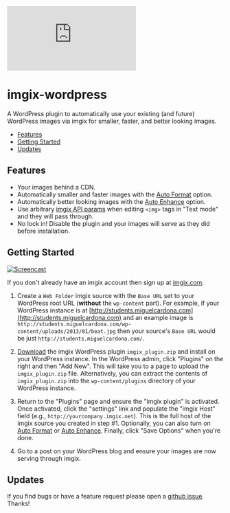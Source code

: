 ![imgix logo](https://assets.imgix.net/imgix-logo-web-2014.pdf?page=2&fm=png&w=200&h=200)

imgix-wordpress
===============

A WordPress plugin to automatically use your existing (and future) WordPress images via imgix for smaller, faster, and better looking images.

* [Features](#features)
* [Getting Started](#getting-started)
* [Updates](#updates)

<a name="features"></a>
Features
--------

* Your images behind a CDN.
* Automatically smaller and faster images with the [Auto Format](http://blog.imgix.com/post/90838796454/webp-jpeg-xr-progressive-jpg-support-w-auto) option.
* Automatically better looking images with the [Auto Enhance](http://blog.imgix.com/post/85095931364/autoenhance) option.
* Use arbitrary [imgix API params](http://www.imgix.com/docs/reference) when editing `<img>` tags in "Text mode" and they will pass through.
* No lock in! Disable the plugin and your images will serve as they did before installation.

<a name="getting-started"></a>
Getting Started
---------------
[![Screencast](http://assets.imgix.net/videos/wordpressplugin.png?w=700)](http://vimeo.com/111582654)

If you don't already have an imgix account then sign up at [imgix.com](http://www.imgix.com).

1. Create a `Web Folder` imgix source with the `Base URL` set to your WordPress root URL (__without__ the `wp-content` part). For example, if your WordPress instance is at [http://students.miguelcardona.com](http://students.miguelcardona.com) and an example image is `http://students.miguelcardona.com/wp-content/uploads/2013/01/beat.jpg` then your source's `Base URL` would be just `http://students.miguelcardona.com/`.

2. [Download](https://github.com/imgix/imgix-wordpress/releases) the imgix WordPress plugin `imgix_plugin.zip` and install on your WordPress instance. In the WordPress admin, click "Plugins" on the right and then "Add New". This will take you to a page to upload the `imgix_plugin.zip` file. Alternatively, you can extract the contents of `imgix_plugin.zip` into the `wp-content/plugins` directory of your WordPress instance.

3. Return to the "Plugins" page and ensure the "imgix plugin" is activated. Once activated, click the "settings" link and populate the "imgix Host" field (e.g., `http://yourcompany.imgix.net`). This is the full host of the imgix source you created in step #1. Optionally, you can also turn on [Auto Format](http://blog.imgix.com/post/90838796454/webp-jpeg-xr-progressive-jpg-support-w-auto) or [Auto Enhance](http://blog.imgix.com/post/85095931364/autoenhance). Finally, click "Save Options" when you're done.

4. Go to a post on your WordPress blog and ensure your images are now serving through imgix.

<a name="Updates"></a>
Updates
-------

If you find bugs or have a feature request please open a [github issue](https://github.com/imgix/imgix-wordpress/issues). Thanks!

